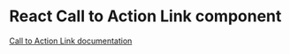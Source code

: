 <!-- @license CC0-1.0 -->

# React Call to Action Link component

[Call to Action Link documentation](../../../css/src/components/call-to-action-link/README.md)
